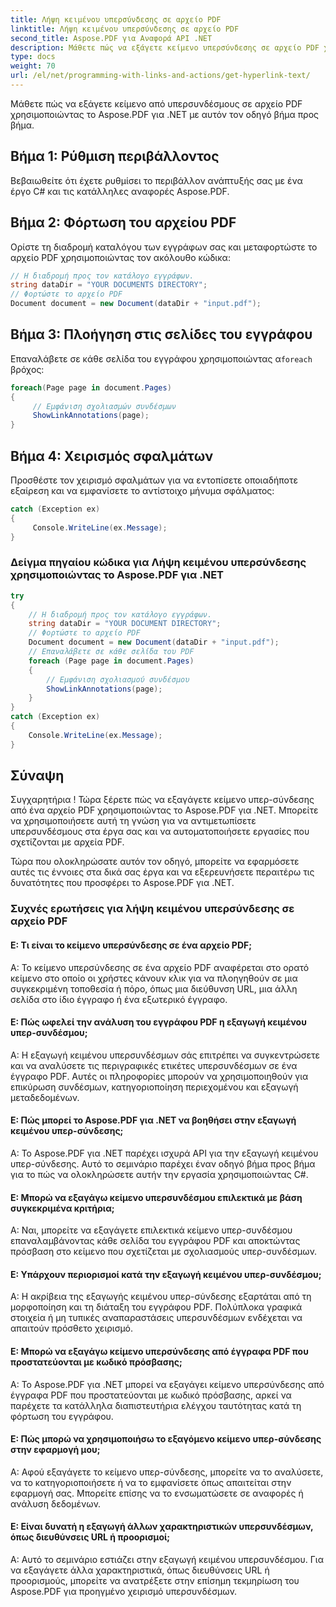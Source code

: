```yaml
---
title: Λήψη κειμένου υπερσύνδεσης σε αρχείο PDF
linktitle: Λήψη κειμένου υπερσύνδεσης σε αρχείο PDF
second_title: Aspose.PDF για Αναφορά API .NET
description: Μάθετε πώς να εξάγετε κείμενο υπερσύνδεσης σε αρχείο PDF χρησιμοποιώντας το Aspose.PDF για .NET.
type: docs
weight: 70
url: /el/net/programming-with-links-and-actions/get-hyperlink-text/
---
```

Μάθετε πώς να εξάγετε κείμενο από υπερσυνδέσμους σε αρχείο PDF χρησιμοποιώντας το Aspose.PDF για .NET με αυτόν τον οδηγό βήμα προς βήμα.

## Βήμα 1: Ρύθμιση περιβάλλοντος

Βεβαιωθείτε ότι έχετε ρυθμίσει το περιβάλλον ανάπτυξής σας με ένα έργο C# και τις κατάλληλες αναφορές Aspose.PDF.

## Βήμα 2: Φόρτωση του αρχείου PDF

Ορίστε τη διαδρομή καταλόγου των εγγράφων σας και μεταφορτώστε το αρχείο PDF χρησιμοποιώντας τον ακόλουθο κώδικα:

```csharp
// Η διαδρομή προς τον κατάλογο εγγράφων.
string dataDir = "YOUR DOCUMENTS DIRECTORY";
// Φορτώστε το αρχείο PDF
Document document = new Document(dataDir + "input.pdf");
```

## Βήμα 3: Πλοήγηση στις σελίδες του εγγράφου

 Επαναλάβετε σε κάθε σελίδα του εγγράφου χρησιμοποιώντας α`foreach` βρόχος:

```csharp
foreach(Page page in document.Pages)
{
     // Εμφάνιση σχολιασμών συνδέσμων
     ShowLinkAnnotations(page);
}
```

## Βήμα 4: Χειρισμός σφαλμάτων

Προσθέστε τον χειρισμό σφαλμάτων για να εντοπίσετε οποιαδήποτε εξαίρεση και να εμφανίσετε το αντίστοιχο μήνυμα σφάλματος:

```csharp
catch (Exception ex)
{
     Console.WriteLine(ex.Message);
}
```

### Δείγμα πηγαίου κώδικα για Λήψη κειμένου υπερσύνδεσης χρησιμοποιώντας το Aspose.PDF για .NET 
```csharp
try
{
	// Η διαδρομή προς τον κατάλογο εγγράφων.
	string dataDir = "YOUR DOCUMENT DIRECTORY";
	// Φορτώστε το αρχείο PDF
	Document document = new Document(dataDir + "input.pdf");
	// Επαναλάβετε σε κάθε σελίδα του PDF
	foreach (Page page in document.Pages)
	{
		// Εμφάνιση σχολιασμού συνδέσμου
		ShowLinkAnnotations(page);
	}
}
catch (Exception ex)
{
	Console.WriteLine(ex.Message);
}
```

## Σύναψη

Συγχαρητήρια ! Τώρα ξέρετε πώς να εξαγάγετε κείμενο υπερ-σύνδεσης από ένα αρχείο PDF χρησιμοποιώντας το Aspose.PDF για .NET. Μπορείτε να χρησιμοποιήσετε αυτή τη γνώση για να αντιμετωπίσετε υπερσυνδέσμους στα έργα σας και να αυτοματοποιήσετε εργασίες που σχετίζονται με αρχεία PDF.

Τώρα που ολοκληρώσατε αυτόν τον οδηγό, μπορείτε να εφαρμόσετε αυτές τις έννοιες στα δικά σας έργα και να εξερευνήσετε περαιτέρω τις δυνατότητες που προσφέρει το Aspose.PDF για .NET.

### Συχνές ερωτήσεις για λήψη κειμένου υπερσύνδεσης σε αρχείο PDF

#### Ε: Τι είναι το κείμενο υπερσύνδεσης σε ένα αρχείο PDF;

Α: Το κείμενο υπερσύνδεσης σε ένα αρχείο PDF αναφέρεται στο ορατό κείμενο στο οποίο οι χρήστες κάνουν κλικ για να πλοηγηθούν σε μια συγκεκριμένη τοποθεσία ή πόρο, όπως μια διεύθυνση URL, μια άλλη σελίδα στο ίδιο έγγραφο ή ένα εξωτερικό έγγραφο.

#### Ε: Πώς ωφελεί την ανάλυση του εγγράφου PDF η εξαγωγή κειμένου υπερ-συνδέσμου;

Α: Η εξαγωγή κειμένου υπερσυνδέσμων σάς επιτρέπει να συγκεντρώσετε και να αναλύσετε τις περιγραφικές ετικέτες υπερσυνδέσμων σε ένα έγγραφο PDF. Αυτές οι πληροφορίες μπορούν να χρησιμοποιηθούν για επικύρωση συνδέσμων, κατηγοριοποίηση περιεχομένου και εξαγωγή μεταδεδομένων.

#### Ε: Πώς μπορεί το Aspose.PDF για .NET να βοηθήσει στην εξαγωγή κειμένου υπερ-σύνδεσης;

Α: Το Aspose.PDF για .NET παρέχει ισχυρά API για την εξαγωγή κειμένου υπερ-σύνδεσης. Αυτό το σεμινάριο παρέχει έναν οδηγό βήμα προς βήμα για το πώς να ολοκληρώσετε αυτήν την εργασία χρησιμοποιώντας C#.

#### Ε: Μπορώ να εξαγάγω κείμενο υπερσυνδέσμου επιλεκτικά με βάση συγκεκριμένα κριτήρια;

Α: Ναι, μπορείτε να εξαγάγετε επιλεκτικά κείμενο υπερ-συνδέσμου επαναλαμβάνοντας κάθε σελίδα του εγγράφου PDF και αποκτώντας πρόσβαση στο κείμενο που σχετίζεται με σχολιασμούς υπερ-συνδέσμων.

#### Ε: Υπάρχουν περιορισμοί κατά την εξαγωγή κειμένου υπερ-συνδέσμου;

Α: Η ακρίβεια της εξαγωγής κειμένου υπερ-σύνδεσης εξαρτάται από τη μορφοποίηση και τη διάταξη του εγγράφου PDF. Πολύπλοκα γραφικά στοιχεία ή μη τυπικές αναπαραστάσεις υπερσυνδέσμων ενδέχεται να απαιτούν πρόσθετο χειρισμό.

#### Ε: Μπορώ να εξαγάγω κείμενο υπερσύνδεσης από έγγραφα PDF που προστατεύονται με κωδικό πρόσβασης;

Α: Το Aspose.PDF για .NET μπορεί να εξαγάγει κείμενο υπερσύνδεσης από έγγραφα PDF που προστατεύονται με κωδικό πρόσβασης, αρκεί να παρέχετε τα κατάλληλα διαπιστευτήρια ελέγχου ταυτότητας κατά τη φόρτωση του εγγράφου.

#### Ε: Πώς μπορώ να χρησιμοποιήσω το εξαγόμενο κείμενο υπερ-σύνδεσης στην εφαρμογή μου;

Α: Αφού εξαγάγετε το κείμενο υπερ-σύνδεσης, μπορείτε να το αναλύσετε, να το κατηγοριοποιήσετε ή να το εμφανίσετε όπως απαιτείται στην εφαρμογή σας. Μπορείτε επίσης να το ενσωματώσετε σε αναφορές ή ανάλυση δεδομένων.

#### Ε: Είναι δυνατή η εξαγωγή άλλων χαρακτηριστικών υπερσυνδέσμων, όπως διευθύνσεις URL ή προορισμοί;

Α: Αυτό το σεμινάριο εστιάζει στην εξαγωγή κειμένου υπερσυνδέσμου. Για να εξαγάγετε άλλα χαρακτηριστικά, όπως διευθύνσεις URL ή προορισμούς, μπορείτε να ανατρέξετε στην επίσημη τεκμηρίωση του Aspose.PDF για προηγμένο χειρισμό υπερσυνδέσμων.